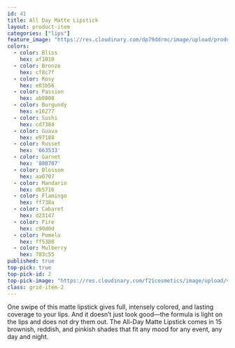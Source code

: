 ```yaml
---
id: 41
title: All Day Matte Lipstick
layout: product-item
categories: ["lips"]
feature_image: "https://res.cloudinary.com/dp79ddrmc/image/upload/products/allDayMatteLipstick.jpg"
colors:
  - color: Bliss
    hex: af1010
  - color: Bronze
    hex: cf8c7f
  - color: Rosy
    hex: e03b56
  - color: Passion
    hex: ab0808
  - color: Burgundy
    hex: e16277
  - color: Sushi
    hex: cd7384
  - color: Guava
    hex: e97188
  - color: Russet
    hex: '663533'
  - color: Garnet
    hex: '800707'
  - color: Blossom
    hex: aa0707
  - color: Mandarin
    hex: db5716
  - color: Flamingo
    hex: ff738a
  - color: Cabaret
    hex: d23147
  - color: Fire
    hex: c90d0d
  - color: Pomelo
    hex: ff5380
  - color: Mulberry
    hex: 783c55
published: true
top-pick: true
top-pick-id: 2
top-pick-image: "https://res.cloudinary.com/f21cosmetics/image/upload/v1487229555/tp-all-day-matte2.jpg"
class: grid-item-2
---
```

One swipe of this matte lipstick gives full, intensely colored, and lasting coverage to your lips. And it doesn’t just look good—the formula is light on the lips and does not dry them out. The All-Day Matte Lipstick comes in 15 brownish, reddish, and pinkish shades that fit any mood for any event, any day and night.
